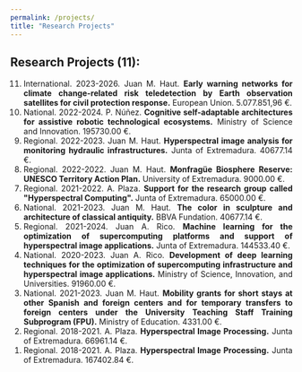 ```yaml
---
permalink: /projects/
title: "Research Projects"
---
```


<style>
  ol {
    text-align: justify;
  }
  li {
    text-align: justify;
  }
</style>


## Research Projects (11):
<ol reversed>
  <li> International. 2023-2026. Juan M. Haut. <b>Early warning networks for climate change-related risk teledetection by Earth observation satellites for civil protection response.</b> European Union. 5.077.851,96 €.</li>
  <li> National. 2022-2024. P. Núñez. <b>Cognitive self-adaptable architectures for assistive robotic technological ecosystems.</b> Ministry of Science and Innovation. 195730.00 €.</li>
  <li> Regional. 2022-2023. Juan M. Haut. <b>Hyperspectral image analysis for monitoring hydraulic infrastructures.</b> Junta of Extremadura. 40677.14 €.</li>
  <li> Regional. 2022-2022. Juan M. Haut. <b>Monfragüe Biosphere Reserve: UNESCO Territory Action Plan.</b> University of Extremadura. 9000.00 €.</li>
  <li> Regional. 2021-2022. A. Plaza. <b>Support for the research group called "Hyperspectral Computing".</b> Junta of Extremadura. 65000.00 €.</li>
  <li> National. 2021-2023. Juan M. Haut. <b>The color in sculpture and architecture of classical antiquity.</b> BBVA Fundation. 40677.14 €.</li>
  <li> Regional. 2021-2024. Juan A. Rico. <b>Machine learning for the optimization of supercomputing platforms and support of hyperspectral image applications.</b> Junta of Extremadura. 144533.40 €.</li>
  <li> National. 2020-2023. Juan A. Rico. <b>Development of deep learning techniques for the optimization of supercomputing infrastructure and hyperspectral image applications.</b> Ministry of Science, Innovation, and Universities. 91960.00 €.</li>
  <li> National. 2021-2023. Juan M. Haut. <b>Mobility grants for short stays at other Spanish and foreign centers and for temporary transfers to foreign centers under the University Teaching Staff Training Subprogram (FPU).</b> Ministry of Education. 4331.00 €.</li>
  <li> Regional. 2018-2021. A. Plaza. <b>Hyperspectral Image Processing.</b> Junta of Extremadura. 66961.14 €.</li>
  <li> Regional. 2018-2021. A. Plaza. <b>Hyperspectral Image Processing.</b> Junta of Extremadura. 167402.84 €.</li>
</ol>

